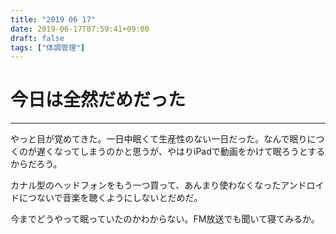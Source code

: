 ```yaml
---
title: "2019 06 17"
date: 2019-06-17T07:59:41+09:00
draft: false
tags: ["体調管理"]
---
```


# 今日は全然だめだった
---
やっと目が覚めてきた。一日中眠くて生産性のない一日だった。なんで眠りにつくのが遅くなってしまうのかと思うが、やはりiPadで動画をかけて眠ろうとするからだろう。

カナル型のヘッドフォンをもう一つ買って、あんまり使わなくなったアンドロイドにつないで音楽を聴くようにしないとだめだ。

今までどうやって眠っていたのかわからない。FM放送でも聞いて寝てみるか。


